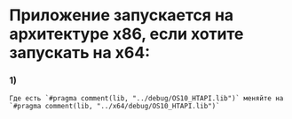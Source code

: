 # Приложение запускается на архитектуре x86, если хотите запускать на x64:
### 1)  
	Где есть `#pragma comment(lib, "../debug/OS10_HTAPI.lib")` меняйте на
	`#pragma comment(lib, "../x64/debug/OS10_HTAPI.lib")`